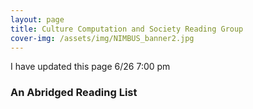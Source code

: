 ```yaml
---
layout: page
title: Culture Computation and Society Reading Group
cover-img: /assets/img/NIMBUS_banner2.jpg
---
```


I have updated this page 6/26 7:00 pm



### An Abridged Reading List
